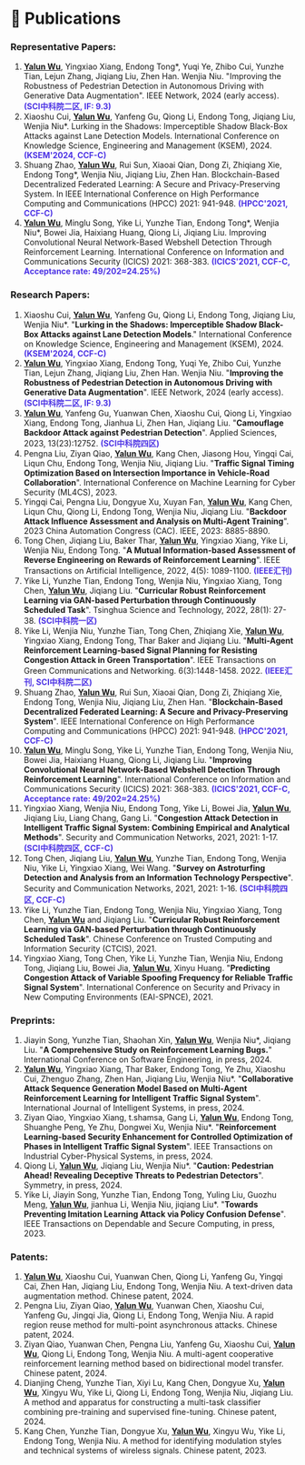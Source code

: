 <span class='anchor' id='Publications'></span>

# 📝 Publications

### Representative Papers:

1. **<u>Yalun Wu</u>**, Yingxiao Xiang, Endong Tong\*, Yuqi Ye, Zhibo Cui, Yunzhe Tian, Lejun Zhang, Jiqiang Liu, Zhen Han. Wenjia Niu. "Improving the Robustness of Pedestrian Detection in Autonomous Driving with Generative Data Augmentation". IEEE Network, 2024 (early access). <font color="#4C33E5"><b>(SCI中科院二区, IF: 9.3)</b></font> 
2. Xiaoshu Cui, **<u>Yalun Wu</u>**, Yanfeng Gu, Qiong Li, Endong Tong, Jiqiang Liu, Wenjia Niu\*. Lurking in the Shadows: Imperceptible Shadow Black-Box Attacks against Lane Detection Models. International Conference on Knowledge Science, Engineering and Management (KSEM), 2024. <font color="#4C33E5"><b>(KSEM'2024, CCF-C)</b></font> 
3. Shuang Zhao, **<u>Yalun Wu</u>**, Rui Sun, Xiaoai Qian, Dong Zi, Zhiqiang Xie, Endong Tong\*, Wenjia Niu, Jiqiang Liu, Zhen Han. Blockchain-Based Decentralized Federated Learning: A Secure and Privacy-Preserving System. In IEEE International Conference on High Performance Computing and Communications (HPCC) 2021: 941-948. <font color="#4C33E5"><b>(HPCC'2021, CCF-C)</b></font>  
4. **<u>Yalun Wu</u>**, Minglu Song, Yike Li, Yunzhe Tian, Endong Tong\*, Wenjia Niu\*, Bowei Jia, Haixiang Huang, Qiong Li, Jiqiang Liu. Improving Convolutional Neural Network-Based Webshell Detection Through Reinforcement Learning. International Conference on Information and Communications Security (ICICS)  2021: 368-383. <font color="#4C33E5"><b>(ICICS'2021, CCF-C, Acceptance rate: 49/202≈24.25%)</b></font> 

### Research Papers:

1. Xiaoshu Cui, **<u>Yalun Wu</u>**, Yanfeng Gu, Qiong Li, Endong Tong, Jiqiang Liu, Wenjia Niu\*. "**Lurking in the Shadows: Imperceptible Shadow Black-Box Attacks against Lane Detection Models**." International Conference on Knowledge Science, Engineering and Management (KSEM), 2024. <font color="#4C33E5"><b>(KSEM'2024, CCF-C)</b></font> 
2. **<u>Yalun Wu</u>**, Yingxiao Xiang, Endong Tong, Yuqi Ye, Zhibo Cui, Yunzhe Tian, Lejun Zhang, Jiqiang Liu, Zhen Han. Wenjia Niu. "**Improving the Robustness of Pedestrian Detection in Autonomous Driving with Generative Data Augmentation**". IEEE Network, 2024 (early access). <font color="#4C33E5"><b>(SCI中科院二区, IF: 9.3)</b></font> 
3. **<u>Yalun Wu</u>**, Yanfeng Gu, Yuanwan Chen, Xiaoshu Cui, Qiong Li, Yingxiao Xiang, Endong Tong, Jianhua Li, Zhen Han, Jiqiang Liu. "**Camouflage Backdoor Attack against Pedestrian Detection**". Applied Sciences, 2023, 13(23):12752. <font color="#4C33E5"><b>(SCI中科院四区)</b></font> 
4. Pengna Liu, Ziyan Qiao, **<u>Yalun Wu</u>**, Kang Chen, Jiasong Hou, Yingqi Cai, Liqun Chu, Endong Tong, Wenjia Niu, Jiqiang Liu. "**Traffic Signal Timing Optimization Based on Intersection Importance in Vehicle-Road Collaboration**". International Conference on Machine Learning for Cyber Security (ML4CS), 2023.
5. Yingqi Cai, Pengna Liu, Dongyue Xu, Xuyan Fan, **<u>Yalun Wu</u>**, Kang Chen, Liqun Chu, Qiong Li, Endong Tong, Wenjia Niu, Jiqiang Liu. "**Backdoor Attack Influence Assessment and Analysis on Multi-Agent Training**". 2023 China Automation Congress (CAC). IEEE, 2023: 8885-8890.
6. Tong Chen, Jiqiang Liu, Baker Thar, **<u>Yalun Wu</u>**, Yingxiao Xiang, Yike Li, Wenjia Niu, Endong Tong. "**A Mutual Information-based Assessment of Reverse Engineering on Rewards of Reinforcement Learning**". IEEE Transactions on Artificial Intelligence, 2022, 4(5): 1089-1100.  <font color="#4C33E5"><b>(IEEE汇刊)</b></font> 
7. Yike Li, Yunzhe Tian, Endong Tong, Wenjia Niu, Yingxiao Xiang, Tong Chen, **<u>Yalun Wu</u>**, Jiqiang Liu. "**Curricular Robust Reinforcement Learning via GAN-based Perturbation through Continuously Scheduled Task**". Tsinghua Science and Technology, 2022, 28(1): 27-38.  <font color="#4C33E5"><b>(SCI中科院一区)</b></font> 
8. Yike Li, Wenjia Niu, Yunzhe Tian, Tong Chen, Zhiqiang Xie, **<u>Yalun Wu</u>**, Yingxiao Xiang, Endong Tong, Thar Baker and Jiqiang Liu. "**Multi-Agent Reinforcement Learning-based Signal Planning for Resisting Congestion Attack in Green Transportation**". IEEE Transactions on Green Communications and Networking. 6(3):1448-1458. 2022.  <font color="#4C33E5"><b>(IEEE汇刊, SCI中科院二区)</b></font> 
9. Shuang Zhao, **<u>Yalun Wu</u>**, Rui Sun, Xiaoai Qian, Dong Zi, Zhiqiang Xie, Endong Tong, Wenjia Niu, Jiqiang Liu, Zhen Han. "**Blockchain-Based Decentralized Federated Learning: A Secure and Privacy-Preserving System**". IEEE International Conference on High Performance Computing and Communications (HPCC) 2021: 941-948. <font color="#4C33E5"><b>(HPCC'2021, CCF-C)</b></font>  
10. **<u>Yalun Wu</u>**, Minglu Song, Yike Li, Yunzhe Tian, Endong Tong, Wenjia Niu, Bowei Jia, Haixiang Huang, Qiong Li, Jiqiang Liu. "**Improving Convolutional Neural Network-Based Webshell Detection Through Reinforcement Learning**". International Conference on Information and Communications Security (ICICS)  2021: 368-383. <font color="#4C33E5"><b>(ICICS'2021, CCF-C, Acceptance rate: 49/202≈24.25%)</b></font> 
11. Yingxiao Xiang, Wenjia Niu, Endong Tong, Yike Li, Bowei Jia, **<u>Yalun Wu</u>**, Jiqiang Liu, Liang Chang, Gang Li. "**Congestion Attack Detection in Intelligent Traffic Signal System: Combining Empirical and Analytical Methods**". Security and Communication Networks, 2021, 2021: 1-17. <font color="#4C33E5"><b>(SCI中科院四区, CCF-C)</b></font> 
12. Tong Chen, Jiqiang Liu, **<u>Yalun Wu</u>**, Yunzhe Tian, Endong Tong, Wenjia Niu, Yike Li, Yingxiao Xiang, Wei Wang. "**Survey on Astroturfing Detection and Analysis from an Information Technology Perspective**". Security and Communication Networks, 2021, 2021: 1-16. <font color="#4C33E5"><b>(SCI中科院四区, CCF-C)</b></font> 
13. Yike Li, Yunzhe Tian, Endong Tong, Wenjia Niu, Yingxiao Xiang, Tong Chen, **<u>Yalun Wu</u>** and Jiqiang Liu. "**Curricular Robust Reinforcement Learning via GAN-based Perturbation through Continuously Scheduled Task**". Chinese Conference on Trusted Computing and Information Security (CTCIS), 2021.
14. Yingxiao Xiang, Tong Chen, Yike Li, Yunzhe Tian, Wenjia Niu, Endong Tong, Jiqiang Liu, Bowei Jia, **<u>Yalun Wu</u>**, Xinyu Huang. "**Predicting Congestion Attack of Variable Spoofing Frequency for Reliable Traffic Signal System**". International Conference on Security and Privacy in New Computing Environments (EAI-SPNCE), 2021.

### Preprints:

1. Jiayin Song, Yunzhe Tian, Shaohan Xin, **<u>Yalun Wu</u>**, Wenjia Niu\*, Jiqiang Liu. "**A Comprehensive Study on Reinforcement Learning Bugs.**" International Conference on Software Engineering, in press, 2024.
2. **<u>Yalun Wu</u>**,  Yingxiao Xiang, Thar Baker, Endong Tong, Ye Zhu, Xiaoshu Cui, Zhenguo Zhang, Zhen Han,  Jiqiang Liu, Wenjia Niu\*. "**Collaborative Attack Sequence Generation Model Based on Multi-Agent Reinforcement Learning for Intelligent Traffic Signal System**". International Journal of Intelligent Systems, in press, 2024.
3. Ziyan Qiao, Yingxiao Xiang, t.shamsa, Gang Li, **<u>Yalun Wu</u>**, Endong Tong, Shuanghe Peng, Ye Zhu, Dongwei Xu, Wenjia Niu\*. "**Reinforcement Learning-based Security Enhancement for Controlled Optimization of Phases in Intelligent Traffic Signal System**". IEEE Transactions on Industrial Cyber-Physical Systems, in press, 2024.
4. Qiong Li, **<u>Yalun Wu</u>**, Jiqiang Liu, Wenjia Niu\*. "**Caution: Pedestrian Ahead! Revealing Deceptive Threats to Pedestrian Detectors**". Symmetry, in press, 2024.
5. Yike Li, Jiayin Song, Yunzhe Tian, Endong Tong, Yuling Liu, Guozhu Meng, **<u>Yalun Wu</u>**, jianhua Li, Wenjia Niu, jiqiang Liu\*. "**Towards Preventing Imitation Learning Attack via Policy Confusion Defense**". IEEE Transactions on Dependable and Secure Computing, in press, 2023.

### Patents:

1. **<u>Yalun Wu</u>**, Xiaoshu Cui, Yuanwan Chen, Qiong Li, Yanfeng Gu, Yingqi Cai, Zhen Han, Jiqiang Liu, Endong Tong, Wenjia Niu. A text-driven data augmentation method. Chinese patent, 2024.
2. Pengna Liu, Ziyan Qiao, **<u>Yalun Wu</u>**, Yuanwan Chen, Xiaoshu Cui, Yanfeng Gu, Jingqi Jia, Qiong Li, Endong Tong, Wenjia Niu. A rapid region reuse method for multi-point asynchronous attacks. Chinese patent, 2024.
3. Ziyan Qiao, Yuanwan Chen, Pengna Liu, Yanfeng Gu, Xiaoshu Cui, **<u>Yalun Wu</u>**, Qiong Li, Endong Tong, Wenjia Niu. A multi-agent cooperative reinforcement learning method based on bidirectional model transfer. Chinese patent, 2024.
4. Dianjing Cheng, Yunzhe Tian, Xiyi Lu, Kang Chen, Dongyue Xu, **<u>Yalun Wu</u>**, Xingyu Wu, Yike Li, Qiong Li, Endong Tong, Wenjia Niu, Jiqiang Liu. A method and apparatus for constructing a multi-task classifier combining pre-training and supervised fine-tuning. Chinese patent, 2024.
5. Kang Chen, Yunzhe Tian, Dongyue Xu, **<u>Yalun Wu</u>**, Xingyu Wu, Yike Li, Endong Tong, Wenjia Niu. A method for identifying modulation styles and technical systems of wireless signals. Chinese patent, 2023.